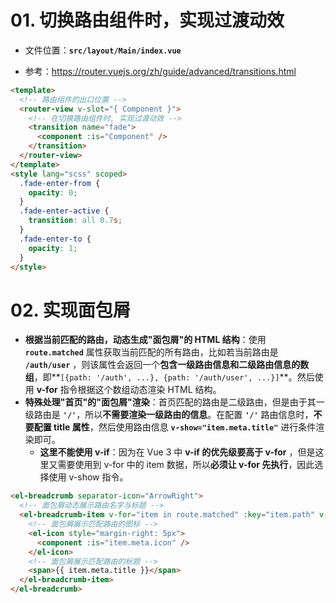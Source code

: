 # 01. 切换路由组件时，实现过渡动效

- 文件位置：**`src/layout/Main/index.vue`**

- 参考：https://router.vuejs.org/zh/guide/advanced/transitions.html

```html
<template>
  <!-- 路由组件的出口位置 -->
  <router-view v-slot="{ Component }">
    <!-- 在切换路由组件时, 实现过渡动效 -->
    <transition name="fade">
      <component :is="Component" />
    </transition>
  </router-view>
</template>
<style lang="scss" scoped>
  .fade-enter-from {
    opacity: 0;
  }
  .fade-enter-active {
    transition: all 0.7s;
  }
  .fade-enter-to {
    opacity: 1;
  }
</style>
```

# 02. 实现面包屑

- **根据当前匹配的路由，动态生成"面包屑"的 HTML 结构**：使用 **`route.matched`** 属性获取当前匹配的所有路由，比如若当前路由是 **`/auth/user`** ，则该属性会返回一个**包含一级路由信息和二级路由信息的数组**，即**`[{path: '/auth', ...}, {path: '/auth/user', ...}]`**。然后使用 **v-for** 指令根据这个数组动态渲染 HTML 结构。
- **特殊处理"首页"的"面包屑"渲染**：首页匹配的路由是二级路由，但是由于其一级路由是 **`'/'`**，所以**不需要渲染一级路由的信息**。在配置 **`'/'`** 路由信息时，**不要配置 title 属性**，然后使用路由信息 **`v-show="item.meta.title"`** 进行条件渲染即可。
  - **这里不能使用 v-if**：因为在 Vue 3 中 **v-if 的优先级要高于 v-for** ，但是这里又需要使用到 v-for 中的 item 数据，所以**必须让 v-for 先执行**，因此选择使用 v-show 指令。

```html
<el-breadcrumb separator-icon="ArrowRight">
  <!-- 面包屑动态展示路由名字与标题 -->
  <el-breadcrumb-item v-for="item in route.matched" :key="item.path" v-show="item.meta.title">
    <!-- 面包屑展示匹配路由的图标 -->
    <el-icon style="margin-right: 5px">
      <component :is="item.meta.icon" />
    </el-icon>
    <!-- 面包屑展示匹配路由的标题 -->
    <span>{{ item.meta.title }}</span>
  </el-breadcrumb-item>
</el-breadcrumb>
```

